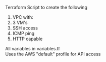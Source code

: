 Terraform Script to create the following
1) VPC with:
2) 3 VM's
3) SSH access
4) ICMP ping 
5) HTTP capable

All variables in variables.tf<br>
Uses the AWS "default" profile for API access